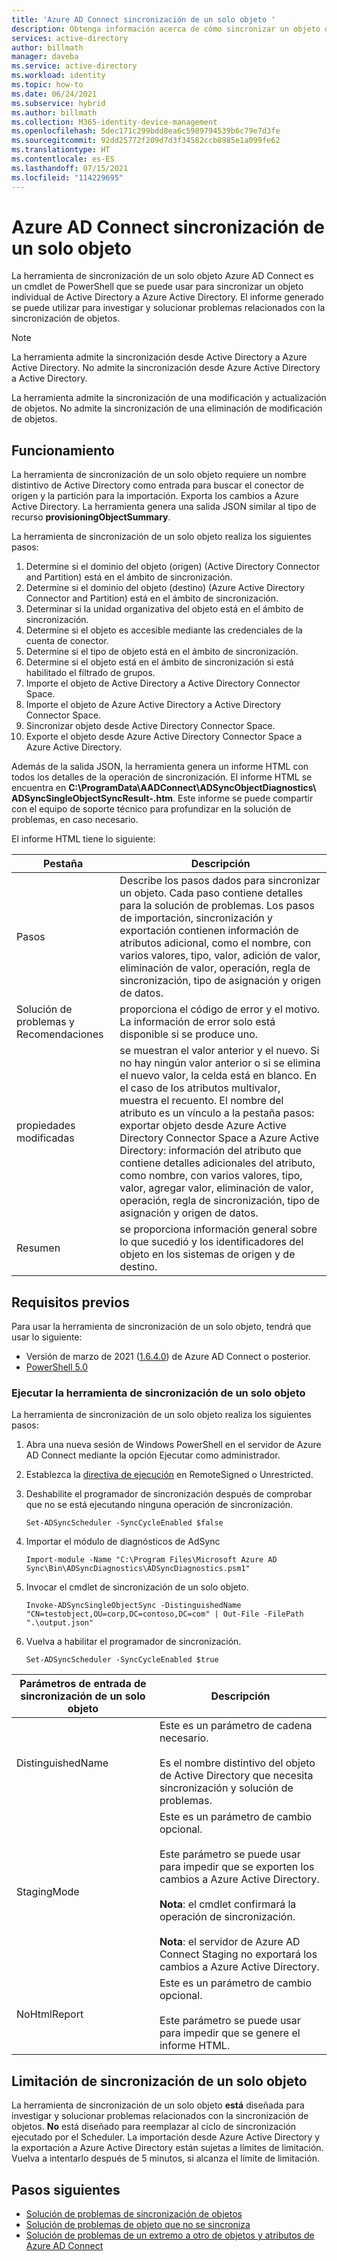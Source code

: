 ```yaml
---
title: 'Azure AD Connect sincronización de un solo objeto '
description: Obtenga información acerca de cómo sincronizar un objeto de Active Directory a Azure AD para la solución de problemas.
services: active-directory
author: billmath
manager: daveba
ms.service: active-directory
ms.workload: identity
ms.topic: how-to
ms.date: 06/24/2021
ms.subservice: hybrid
ms.author: billmath
ms.collection: M365-identity-device-management
ms.openlocfilehash: 5dec171c299bdd8ea6c5989794539b6c79e7d3fe
ms.sourcegitcommit: 92dd25772f209d7d3f34582ccb8985e1a099fe62
ms.translationtype: HT
ms.contentlocale: es-ES
ms.lasthandoff: 07/15/2021
ms.locfileid: "114229695"
---
```

# <a name="azure-ad-connect-single-object-sync"></a>Azure AD Connect sincronización de un solo objeto 

La herramienta de sincronización de un solo objeto Azure AD Connect es un cmdlet de PowerShell que se puede usar para sincronizar un objeto individual de Active Directory a Azure Active Directory. El informe generado se puede utilizar para investigar y solucionar problemas relacionados con la sincronización de objetos. 

> [!NOTE]
> La herramienta admite la sincronización desde Active Directory a Azure Active Directory. No admite la sincronización desde Azure Active Directory a Active Directory. 
>
> La herramienta admite la sincronización de una modificación y actualización de objetos. No admite la sincronización de una eliminación de modificación de objetos. 

## <a name="how-it-works"></a>Funcionamiento
La herramienta de sincronización de un solo objeto requiere un nombre distintivo de Active Directory como entrada para buscar el conector de origen y la partición para la importación. Exporta los cambios a Azure Active Directory. La herramienta genera una salida JSON similar al tipo de recurso **provisioningObjectSummary**. 

La herramienta de sincronización de un solo objeto realiza los siguientes pasos: 

 1. Determine si el dominio del objeto (origen) (Active Directory Connector and Partition) está en el ámbito de sincronización. 
 2. Determine si el dominio del objeto (destino) (Azure Active Directory Connector and Partition) está en el ámbito de sincronización. 
 3. Determinar si la unidad organizativa del objeto está en el ámbito de sincronización. 
 4. Determine si el objeto es accesible mediante las credenciales de la cuenta de conector. 
 5. Determine si el tipo de objeto está en el ámbito de sincronización. 
 6. Determine si el objeto está en el ámbito de sincronización si está habilitado el filtrado de grupos. 
 7. Importe el objeto de Active Directory a Active Directory Connector Space. 
 8. Importe el objeto de Azure Active Directory a Active Directory Connector Space. 
 9. Sincronizar objeto desde Active Directory Connector Space. 
 10. Exporte el objeto desde Azure Active Directory Connector Space a Azure Active Directory. 

Además de la salida JSON, la herramienta genera un informe HTML con todos los detalles de la operación de sincronización. El informe HTML se encuentra en **C:\ProgramData\AADConnect\ADSyncObjectDiagnostics\ ADSyncSingleObjectSyncResult-<date>.htm**. Este informe se puede compartir con el equipo de soporte técnico para profundizar en la solución de problemas, en caso necesario. 

El informe HTML tiene lo siguiente: 

|Pestaña|Descripción|
|-----|-----|
|Pasos|Describe los pasos dados para sincronizar un objeto. Cada paso contiene detalles para la solución de problemas. Los pasos de importación, sincronización y exportación contienen información de atributos adicional, como el nombre, con varios valores, tipo, valor, adición de valor, eliminación de valor, operación, regla de sincronización, tipo de asignación y origen de datos.| 
|Solución de problemas y Recomendaciones|proporciona el código de error y el motivo. La información de error solo está disponible si se produce uno.| 
|propiedades modificadas|se muestran el valor anterior y el nuevo. Si no hay ningún valor anterior o si se elimina el nuevo valor, la celda está en blanco. En el caso de los atributos multivalor, muestra el recuento. El nombre del atributo es un vínculo a la pestaña pasos: exportar objeto desde Azure Active Directory Connector Space a Azure Active Directory: información del atributo que contiene detalles adicionales del atributo, como nombre, con varios valores, tipo, valor, agregar valor, eliminación de valor, operación, regla de sincronización, tipo de asignación y origen de datos.| 
|Resumen|se proporciona información general sobre lo que sucedió y los identificadores del objeto en los sistemas de origen y de destino.| 

## <a name="prerequisites"></a>Requisitos previos 

Para usar la herramienta de sincronización de un solo objeto, tendrá que usar lo siguiente:  
 - Versión de marzo de 2021 ([1.6.4.0](reference-connect-version-history.md#1640)) de Azure AD Connect o posterior.
 -  [PowerShell 5.0](/powershell/scripting/windows-powershell/whats-new/what-s-new-in-windows-powershell-50?view=powershell-7.1)

### <a name="run-the-single-object-sync-tool"></a>Ejecutar la herramienta de sincronización de un solo objeto 

La herramienta de sincronización de un solo objeto realiza los siguientes pasos: 

 1. Abra una nueva sesión de Windows PowerShell en el servidor de Azure AD Connect mediante la opción Ejecutar como administrador. 

 2. Establezca la [directiva de ejecución](/powershell/module/microsoft.powershell.security/set-executionpolicy) en RemoteSigned o Unrestricted. 

 3. Deshabilite el programador de sincronización después de comprobar que no se está ejecutando ninguna operación de sincronización. 

     `Set-ADSyncScheduler -SyncCycleEnabled $false` 

 4. Importar el módulo de diagnósticos de AdSync 

     `Import-module -Name "C:\Program Files\Microsoft Azure AD Sync\Bin\ADSyncDiagnostics\ADSyncDiagnostics.psm1"` 

 5. Invocar el cmdlet de sincronización de un solo objeto. 

     `Invoke-ADSyncSingleObjectSync -DistinguishedName "CN=testobject,OU=corp,DC=contoso,DC=com" | Out-File -FilePath ".\output.json"` 

 6. Vuelva a habilitar el programador de sincronización. 

     `Set-ADSyncScheduler -SyncCycleEnabled $true`

|Parámetros de entrada de sincronización de un solo objeto|Descripción| 
|-----|----|
|DistinguishedName|Este es un parámetro de cadena necesario. </br></br>Es el nombre distintivo del objeto de Active Directory que necesita sincronización y solución de problemas.| 
|StagingMode|Este es un parámetro de cambio opcional.</br></br>Este parámetro se puede usar para impedir que se exporten los cambios a Azure Active Directory.</br></br>**Nota**: el cmdlet confirmará la operación de sincronización. </br></br>**Nota**: el servidor de Azure AD Connect Staging no exportará los cambios a Azure Active Directory.|
|NoHtmlReport|Este es un parámetro de cambio opcional.</br></br>Este parámetro se puede usar para impedir que se genere el informe HTML. 

## <a name="single-object-sync-throttling"></a>Limitación de sincronización de un solo objeto 

La herramienta de sincronización de un solo objeto **está** diseñada para investigar y solucionar problemas relacionados con la sincronización de objetos. **No** está diseñado para reemplazar al ciclo de sincronización ejecutado por el Scheduler. La importación desde Azure Active Directory y la exportación a Azure Active Directory están sujetas a límites de limitación. Vuelva a intentarlo después de 5 minutos, si alcanza el límite de limitación. 

## <a name="next-steps"></a>Pasos siguientes
- [Solución de problemas de sincronización de objetos](tshoot-connect-objectsync.md)
- [Solución de problemas de objeto que no se sincroniza](tshoot-connect-object-not-syncing.md)
- [Solución de problemas de un extremo a otro de objetos y atributos de Azure AD Connect](/troubleshoot/azure/active-directory/troubleshoot-aad-connect-objects-attributes)